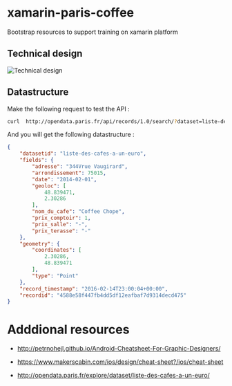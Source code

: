 # xamarin-paris-coffee
Bootstrap resources to support training on xamarin platform

## Technical design

![Technical design](snippets/technical.design.png)

## Datastructure

Make the following request to test the API :  

```sh
curl  http://opendata.paris.fr/api/records/1.0/search/?dataset=liste-des-cafes-a-un-euro
```
And you will get the following datastructure :  

```json
{
    "datasetid": "liste-des-cafes-a-un-euro",
    "fields": {
        "adresse": "344Vrue Vaugirard",
        "arrondissement": 75015,
        "date": "2014-02-01",
        "geoloc": [
            48.839471,
            2.30286
        ],
        "nom_du_cafe": "Coffee Chope",
        "prix_comptoir": 1,
        "prix_salle": "-",
        "prix_terasse": "-"
    },
    "geometry": {
        "coordinates": [
            2.30286,
            48.839471
        ],
        "type": "Point"
    },
    "record_timestamp": "2016-02-14T23:00:04+00:00",
    "recordid": "4588e58f447fb4dd5df12eafbaf7d9314decd475"
}
```


# Adddional resources

* http://petrnohejl.github.io/Android-Cheatsheet-For-Graphic-Designers/

* https://www.makerscabin.com/ios/design/cheat-sheet?/ios/cheat-sheet

* http://opendata.paris.fr/explore/dataset/liste-des-cafes-a-un-euro/
